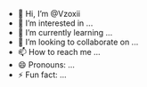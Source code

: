 - 👋 Hi, I’m @Vzoxii
- 👀 I’m interested in ...
- 🌱 I’m currently learning ...
- 💞️ I’m looking to collaborate on ...
- 📫 How to reach me ...
- 😄 Pronouns: ...
- ⚡ Fun fact: ...

<!---
Vzoxii/Vzoxii is a ✨ special ✨ repository because its `README.md` (this file) appears on your GitHub profile.
You can click the Preview link to take a look at your changes.
--->
